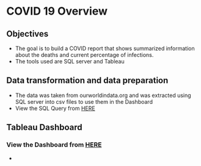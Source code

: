# COVID 19 Overview

## Objectives

* The goal is to build a COVID report that shows summarized information about the deaths and current percentage of infections.
* The tools used are SQL server and Tableau

## Data transformation and data preparation

* The data was taken from ourworldindata.org and was extracted using SQL server into csv files to use them in the Dashboard 
* View the SQL Query from [HERE](https://github.com/omarov10001/Portfolio/blob/main/SQL_Data_exp.sql)

## Tableau Dashboard
### View the Dashboard from [HERE](https://public.tableau.com/app/profile/omar.banat/viz/CovidDashboard_16423603269150/Dashboard1)
* 
